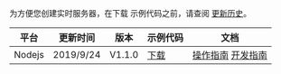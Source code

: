 为方便您创建实时服务器，在下载 示例代码之前，请查阅 [更新历史](https://cloud.tencent.com/document/product/1038/33730)。

| 平台 | 更新时间 | 版本 | 示例代码|文档|
|---------|---------|---------|---------|---------|
| Nodejs | 2019/9/24 |V1.1.0 | [下载](https://mgobe-1258556906.cos.ap-shanghai.myqcloud.com/mgobexs.zip) |[操作指南](https://cloud.tencent.com/document/product/1038/34950) [开发指南](https://cloud.tencent.com/document/product/1038/34955) |
  


